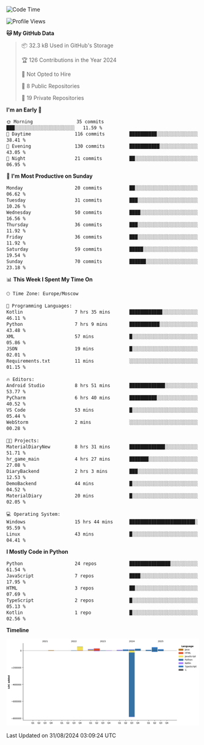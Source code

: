 <!--START_SECTION:waka-->
![Code Time](http://img.shields.io/badge/Code%20Time-496%20hrs%2019%20mins-blue)

![Profile Views](http://img.shields.io/badge/Profile%20Views-3-blue)

**🐱 My GitHub Data** 

> 📦 32.3 kB Used in GitHub's Storage 
 > 
> 🏆 126 Contributions in the Year 2024
 > 
> 🚫 Not Opted to Hire
 > 
> 📜 8 Public Repositories 
 > 
> 🔑 19 Private Repositories 
 > 
**I'm an Early 🐤** 

```text
🌞 Morning                35 commits          ███░░░░░░░░░░░░░░░░░░░░░░   11.59 % 
🌆 Daytime                116 commits         ██████████░░░░░░░░░░░░░░░   38.41 % 
🌃 Evening                130 commits         ███████████░░░░░░░░░░░░░░   43.05 % 
🌙 Night                  21 commits          ██░░░░░░░░░░░░░░░░░░░░░░░   06.95 % 
```
📅 **I'm Most Productive on Sunday** 

```text
Monday                   20 commits          ██░░░░░░░░░░░░░░░░░░░░░░░   06.62 % 
Tuesday                  31 commits          ███░░░░░░░░░░░░░░░░░░░░░░   10.26 % 
Wednesday                50 commits          ████░░░░░░░░░░░░░░░░░░░░░   16.56 % 
Thursday                 36 commits          ███░░░░░░░░░░░░░░░░░░░░░░   11.92 % 
Friday                   36 commits          ███░░░░░░░░░░░░░░░░░░░░░░   11.92 % 
Saturday                 59 commits          █████░░░░░░░░░░░░░░░░░░░░   19.54 % 
Sunday                   70 commits          ██████░░░░░░░░░░░░░░░░░░░   23.18 % 
```


📊 **This Week I Spent My Time On** 

```text
🕑︎ Time Zone: Europe/Moscow

💬 Programming Languages: 
Kotlin                   7 hrs 35 mins       ████████████░░░░░░░░░░░░░   46.11 % 
Python                   7 hrs 9 mins        ███████████░░░░░░░░░░░░░░   43.48 % 
XML                      57 mins             █░░░░░░░░░░░░░░░░░░░░░░░░   05.86 % 
JSON                     19 mins             █░░░░░░░░░░░░░░░░░░░░░░░░   02.01 % 
Requirements.txt         11 mins             ░░░░░░░░░░░░░░░░░░░░░░░░░   01.15 % 

🔥 Editors: 
Android Studio           8 hrs 51 mins       █████████████░░░░░░░░░░░░   53.77 % 
PyCharm                  6 hrs 40 mins       ██████████░░░░░░░░░░░░░░░   40.52 % 
VS Code                  53 mins             █░░░░░░░░░░░░░░░░░░░░░░░░   05.44 % 
WebStorm                 2 mins              ░░░░░░░░░░░░░░░░░░░░░░░░░   00.28 % 

🐱‍💻 Projects: 
MaterialDiaryNew         8 hrs 31 mins       █████████████░░░░░░░░░░░░   51.71 % 
hr_game_main             4 hrs 27 mins       ███████░░░░░░░░░░░░░░░░░░   27.08 % 
DiaryBackend             2 hrs 3 mins        ███░░░░░░░░░░░░░░░░░░░░░░   12.53 % 
DemoBackend              44 mins             █░░░░░░░░░░░░░░░░░░░░░░░░   04.52 % 
MaterialDiary            20 mins             █░░░░░░░░░░░░░░░░░░░░░░░░   02.05 % 

💻 Operating System: 
Windows                  15 hrs 44 mins      ████████████████████████░   95.59 % 
Linux                    43 mins             █░░░░░░░░░░░░░░░░░░░░░░░░   04.41 % 
```

**I Mostly Code in Python** 

```text
Python                   24 repos            ███████████████░░░░░░░░░░   61.54 % 
JavaScript               7 repos             ████░░░░░░░░░░░░░░░░░░░░░   17.95 % 
HTML                     3 repos             ██░░░░░░░░░░░░░░░░░░░░░░░   07.69 % 
TypeScript               2 repos             █░░░░░░░░░░░░░░░░░░░░░░░░   05.13 % 
Kotlin                   1 repo              █░░░░░░░░░░░░░░░░░░░░░░░░   02.56 % 
```



**Timeline**

![Lines of Code chart](https://raw.githubusercontent.com/adlemx/adlemx/main/assets/bar_graph.png)


 Last Updated on 31/08/2024 03:09:24 UTC
<!--END_SECTION:waka-->
